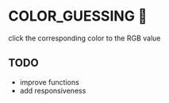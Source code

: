 # COLOR_GUESSING :art:
click the corresponding color to the RGB value

## TODO
- improve functions
- add responsiveness